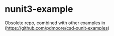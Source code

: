 # nunit3-example

Obsolete repo, combined with other examples in (https://github.com/pdmoore/csd-xunit-examples)
